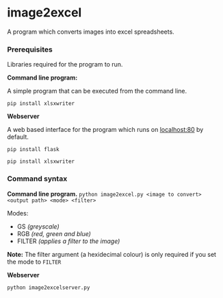 # image2excel
A program which converts images into excel spreadsheets.
### Prerequisites
Libraries required for the program to run.

**Command line program:**

A simple program that can be executed from the command line.

`pip install xlsxwriter` 

 **Webserver**

 A web based interface for the program which runs on [localhost:80](http://localhost:80) by default.

`pip install flask`

`pip install xlsxwriter`

### Command syntax

**Command line program.**
     `python image2excel.py <image to convert> <output path> <mode> <filter>`

Modes:

 - GS *(greyscale)*
 - RGB *(red, green and blue)*
 - FILTER *(applies a filter to the image)*

**Note:** The filter argument (a hexidecimal colour) is only required if you set the mode to `FILTER`

**Webserver**

    python image2excelserver.py
	
